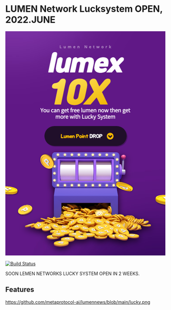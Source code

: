 # LUMEN Network Lucksystem OPEN, 2022.JUNE

[![N|Solid](https://github.com/metaprotocol-ai/lumennews/blob/main/lucky.png)](https://nodesource.com/products/nsolid)

[![Build Status](https://travis-ci.org/joemccann/dillinger.svg?branch=master)](https://travis-ci.org/joemccann/dillinger)

SOON LEMEN NETWORKS LUCKY SYSTEM OPEN IN 2 WEEKS.
## Features

https://github.com/metaprotocol-ai/lumennews/blob/main/lucky.png

